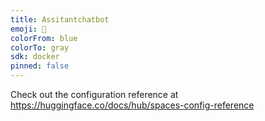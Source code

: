 ```yaml
---
title: Assitantchatbot
emoji: 🦀
colorFrom: blue
colorTo: gray
sdk: docker
pinned: false
---
```


Check out the configuration reference at https://huggingface.co/docs/hub/spaces-config-reference
